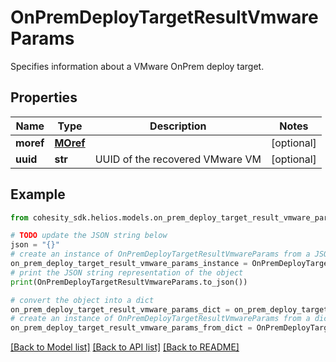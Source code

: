 # OnPremDeployTargetResultVmwareParams

Specifies information about a VMware OnPrem deploy target.

## Properties

Name | Type | Description | Notes
------------ | ------------- | ------------- | -------------
**moref** | [**MOref**](MOref.md) |  | [optional] 
**uuid** | **str** | UUID of the recovered VMware VM | [optional] 

## Example

```python
from cohesity_sdk.helios.models.on_prem_deploy_target_result_vmware_params import OnPremDeployTargetResultVmwareParams

# TODO update the JSON string below
json = "{}"
# create an instance of OnPremDeployTargetResultVmwareParams from a JSON string
on_prem_deploy_target_result_vmware_params_instance = OnPremDeployTargetResultVmwareParams.from_json(json)
# print the JSON string representation of the object
print(OnPremDeployTargetResultVmwareParams.to_json())

# convert the object into a dict
on_prem_deploy_target_result_vmware_params_dict = on_prem_deploy_target_result_vmware_params_instance.to_dict()
# create an instance of OnPremDeployTargetResultVmwareParams from a dict
on_prem_deploy_target_result_vmware_params_from_dict = OnPremDeployTargetResultVmwareParams.from_dict(on_prem_deploy_target_result_vmware_params_dict)
```
[[Back to Model list]](../README.md#documentation-for-models) [[Back to API list]](../README.md#documentation-for-api-endpoints) [[Back to README]](../README.md)


